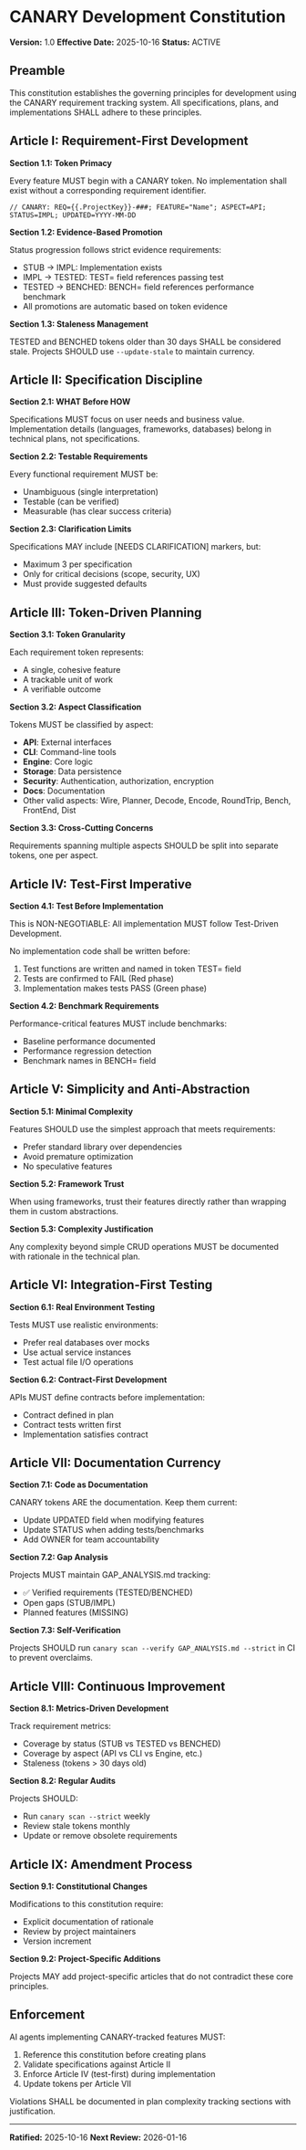 # CANARY Development Constitution

**Version:** 1.0
**Effective Date:** 2025-10-16
**Status:** ACTIVE

## Preamble

This constitution establishes the governing principles for development using the CANARY requirement tracking system. All specifications, plans, and implementations SHALL adhere to these principles.

## Article I: Requirement-First Development

**Section 1.1: Token Primacy**

Every feature MUST begin with a CANARY token. No implementation shall exist without a corresponding requirement identifier.

```
// CANARY: REQ={{.ProjectKey}}-###; FEATURE="Name"; ASPECT=API; STATUS=IMPL; UPDATED=YYYY-MM-DD
```

**Section 1.2: Evidence-Based Promotion**

Status progression follows strict evidence requirements:

- STUB → IMPL: Implementation exists
- IMPL → TESTED: TEST= field references passing test
- TESTED → BENCHED: BENCH= field references performance benchmark
- All promotions are automatic based on token evidence

**Section 1.3: Staleness Management**

TESTED and BENCHED tokens older than 30 days SHALL be considered stale. Projects SHOULD use `--update-stale` to maintain currency.

## Article II: Specification Discipline

**Section 2.1: WHAT Before HOW**

Specifications MUST focus on user needs and business value. Implementation details (languages, frameworks, databases) belong in technical plans, not specifications.

**Section 2.2: Testable Requirements**

Every functional requirement MUST be:
- Unambiguous (single interpretation)
- Testable (can be verified)
- Measurable (has clear success criteria)

**Section 2.3: Clarification Limits**

Specifications MAY include [NEEDS CLARIFICATION] markers, but:
- Maximum 3 per specification
- Only for critical decisions (scope, security, UX)
- Must provide suggested defaults

## Article III: Token-Driven Planning

**Section 3.1: Token Granularity**

Each requirement token represents:
- A single, cohesive feature
- A trackable unit of work
- A verifiable outcome

**Section 3.2: Aspect Classification**

Tokens MUST be classified by aspect:
- **API**: External interfaces
- **CLI**: Command-line tools
- **Engine**: Core logic
- **Storage**: Data persistence
- **Security**: Authentication, authorization, encryption
- **Docs**: Documentation
- Other valid aspects: Wire, Planner, Decode, Encode, RoundTrip, Bench, FrontEnd, Dist

**Section 3.3: Cross-Cutting Concerns**

Requirements spanning multiple aspects SHOULD be split into separate tokens, one per aspect.

## Article IV: Test-First Imperative

**Section 4.1: Test Before Implementation**

This is NON-NEGOTIABLE: All implementation MUST follow Test-Driven Development.

No implementation code shall be written before:
1. Test functions are written and named in token TEST= field
2. Tests are confirmed to FAIL (Red phase)
3. Implementation makes tests PASS (Green phase)

**Section 4.2: Benchmark Requirements**

Performance-critical features MUST include benchmarks:
- Baseline performance documented
- Performance regression detection
- Benchmark names in BENCH= field

## Article V: Simplicity and Anti-Abstraction

**Section 5.1: Minimal Complexity**

Features SHOULD use the simplest approach that meets requirements:
- Prefer standard library over dependencies
- Avoid premature optimization
- No speculative features

**Section 5.2: Framework Trust**

When using frameworks, trust their features directly rather than wrapping them in custom abstractions.

**Section 5.3: Complexity Justification**

Any complexity beyond simple CRUD operations MUST be documented with rationale in the technical plan.

## Article VI: Integration-First Testing

**Section 6.1: Real Environment Testing**

Tests MUST use realistic environments:
- Prefer real databases over mocks
- Use actual service instances
- Test actual file I/O operations

**Section 6.2: Contract-First Development**

APIs MUST define contracts before implementation:
- Contract defined in plan
- Contract tests written first
- Implementation satisfies contract

## Article VII: Documentation Currency

**Section 7.1: Code as Documentation**

CANARY tokens ARE the documentation. Keep them current:
- Update UPDATED field when modifying features
- Update STATUS when adding tests/benchmarks
- Add OWNER for team accountability

**Section 7.2: Gap Analysis**

Projects MUST maintain GAP_ANALYSIS.md tracking:
- ✅ Verified requirements (TESTED/BENCHED)
- Open gaps (STUB/IMPL)
- Planned features (MISSING)

**Section 7.3: Self-Verification**

Projects SHOULD run `canary scan --verify GAP_ANALYSIS.md --strict` in CI to prevent overclaims.

## Article VIII: Continuous Improvement

**Section 8.1: Metrics-Driven Development**

Track requirement metrics:
- Coverage by status (STUB vs TESTED vs BENCHED)
- Coverage by aspect (API vs CLI vs Engine, etc.)
- Staleness (tokens > 30 days old)

**Section 8.2: Regular Audits**

Projects SHOULD:
- Run `canary scan --strict` weekly
- Review stale tokens monthly
- Update or remove obsolete requirements

## Article IX: Amendment Process

**Section 9.1: Constitutional Changes**

Modifications to this constitution require:
- Explicit documentation of rationale
- Review by project maintainers
- Version increment

**Section 9.2: Project-Specific Additions**

Projects MAY add project-specific articles that do not contradict these core principles.

## Enforcement

AI agents implementing CANARY-tracked features MUST:
1. Reference this constitution before creating plans
2. Validate specifications against Article II
3. Enforce Article IV (test-first) during implementation
4. Update tokens per Article VII

Violations SHALL be documented in plan complexity tracking sections with justification.

---

**Ratified:** 2025-10-16
**Next Review:** 2026-01-16
